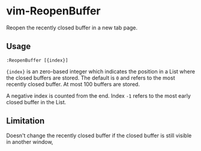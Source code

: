 # vim-ReopenBuffer

Reopen the recently closed buffer in a new tab page.

## Usage

```vimL
:ReopenBuffer [{index}]
```

`{index}` is an zero-based integer which indicates the position in a List where
the closed buffers are stored. The default is `0` and refers to the most
recently closed buffer. At most 100 buffers are stored.

A negative index is counted from the end. Index `-1` refers to the most early
closed buffer in the List.

## Limitation

Doesn't change the recently closed buffer if the closed buffer is still visible
in another window, 
